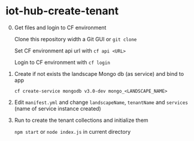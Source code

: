# iot-hub-create-tenant

0. Get files and login to CF environment

    Clone this repository width a Git GUI or `git clone`

    Set CF environment api url with `cf api <URL>`

    Login to CF environment with `cf login`


1. Create if not exists the landscape Mongo db (as service) and bind to app
    
    `cf create-service mongodb v3.0-dev mongo_<LANDSCAPE_NAME>`

2. Edit `manifest.yml` and change `landscapeName`, `tenantName` and `services` (name of service instance created)

3. Run to create the tenant collections and initialize them

    `npm start` or `node index.js` in current directory
